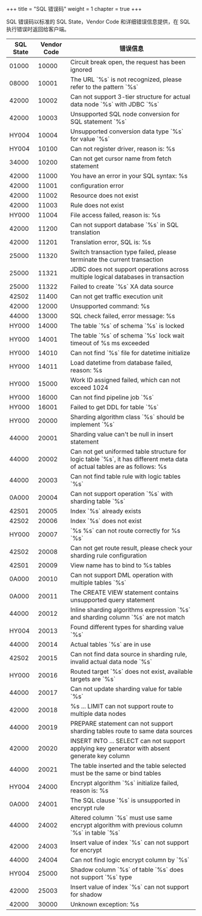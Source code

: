 +++
title = "SQL 错误码"
weight = 1
chapter = true
+++

SQL 错误码以标准的 SQL State，Vendor Code 和详细错误信息提供，在 SQL 执行错误时返回给客户端。

| SQL State | Vendor Code | 错误信息 |
| --------- | ----------- | ------ |
| 01000     | 10000       | Circuit break open, the request has been ignored |
| 08000     | 10001       | The URL \`%s\` is not recognized, please refer to the pattern \`%s\` |
| 42000     | 10002       | Can not support 3-tier structure for actual data node \`%s\` with JDBC \`%s\` |
| 42000     | 10003       | Unsupported SQL node conversion for SQL statement \`%s\` |
| HY004     | 10004       | Unsupported conversion data type \`%s\` for value \`%s\` |
| HY004     | 10100       | Can not register driver, reason is: %s |
| 34000     | 10200       | Can not get cursor name from fetch statement |
| 42000     | 11000       | You have an error in your SQL syntax: %s |
| 42000     | 11001       | configuration error |
| 42000     | 11002       | Resource does not exist |
| 42000     | 11003       | Rule does not exist |
| HY000     | 11004       | File access failed, reason is: %s |
| 42000     | 11200       | Can not support database \`%s\` in SQL translation |
| 42000     | 11201       | Translation error, SQL is: %s |
| 25000     | 11320       | Switch transaction type failed, please terminate the current transaction |
| 25000     | 11321       | JDBC does not support operations across multiple logical databases in transaction |
| 25000     | 11322       | Failed to create \`%s\` XA data source |
| 42S02     | 11400       | Can not get traffic execution unit |
| 42000     | 12000       | Unsupported command: %s |
| 44000     | 13000       | SQL check failed, error message: %s |
| HY000     | 14000       | The table \`%s\` of schema \`%s\` is locked |
| HY000     | 14001       | The table \`%s\` of schema \`%s\` lock wait timeout of %s ms exceeded |
| HY000     | 14010       | Can not find \`%s\` file for datetime initialize |
| HY000     | 14011       | Load datetime from database failed, reason: %s |
| HY000     | 15000       | Work ID assigned failed, which can not exceed 1024 |
| HY000     | 16000       | Can not find pipeline job \`%s\` |
| HY000     | 16001       | Failed to get DDL for table \`%s\` |
| HY000     | 20000       | Sharding algorithm class \`%s\` should be implement \`%s\` |
| 44000     | 20001       | Sharding value can't be null in insert statement |
| 44000     | 20002       | Can not get uniformed table structure for logic table \`%s\`, it has different meta data of actual tables are as follows: %s |
| 44000     | 20003       | Can not find table rule with logic tables \`%s\` |
| 0A000     | 20004       | Can not support operation \`%s\` with sharding table \`%s\` |
| 42S01     | 20005       | Index \`%s\` already exists |
| 42S02     | 20006       | Index \`%s\` does not exist |
| HY000     | 20007       | \`%s %s\` can not route correctly for %s \`%s\` |
| 42S02     | 20008       | Can not get route result, please check your sharding rule configuration |
| 42S01     | 20009       | View name has to bind to %s tables |
| 0A000     | 20010       | Can not support DML operation with multiple tables \`%s\` |
| 0A000     | 20011       | The CREATE VIEW statement contains unsupported query statement |
| 44000     | 20012       | Inline sharding algorithms expression \`%s\` and sharding column \`%s\` are not match |
| HY004     | 20013       | Found different types for sharding value \`%s\` |
| 44000     | 20014       | Actual tables \`%s\` are in use |
| 42S02     | 20015       | Can not find data source in sharding rule, invalid actual data node \`%s\` |
| HY000     | 20016       | Routed target \`%s\` does not exist, available targets are \`%s\` |
| 44000     | 20017       | Can not update sharding value for table \`%s\` |
| 42000     | 20018       | %s ... LIMIT can not support route to multiple data nodes |
| 44000     | 20019       | PREPARE statement can not support sharding tables route to same data sources |
| 42000     | 20020       | INSERT INTO ... SELECT can not support applying key generator with absent generate key column |
| 44000     | 20021       | The table inserted and the table selected must be the same or bind tables |
| HY004     | 24000       | Encrypt algorithm \`%s\` initialize failed, reason is: %s |
| 0A000     | 24001       | The SQL clause \`%s\` is unsupported in encrypt rule |
| 44000     | 24002       | Altered column \`%s\` must use same encrypt algorithm with previous column \`%s\` in table \`%s\` |
| 42000     | 24003       | Insert value of index \`%s\` can not support for encrypt |
| 44000     | 24004       | Can not find logic encrypt column by \`%s\` |
| HY004     | 25000       | Shadow column \`%s\` of table \`%s\` does not support \`%s\` type |
| 42000     | 25003       | Insert value of index \`%s\` can not support for shadow |
| 42000     | 30000       | Unknown exception: %s |
